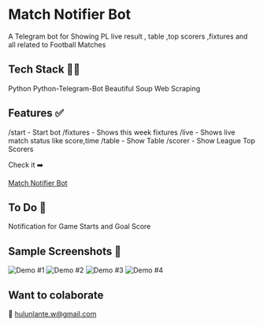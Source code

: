 # Match Notifier Bot

A Telegram bot for Showing PL live result , table ,top scorers ,fixtures and all related to Football Matches

## Tech Stack :technologist:

Python
Python-Telegram-Bot
Beautiful Soup
Web Scraping

## Features ✅

/start - Start bot
/fixtures - Shows this week fixtures
/live - Shows live match status like score,time
/table - Show Table
/scorer - Show League Top Scorers

Check it ➡️

[Match Notifier Bot](https://t.me/MatchNotifier_Bot "Bot")

## To Do 📄

Notification for Game Starts and Goal Score

## Sample Screenshots 📸
![Demo #1](./image/README/1679918386410.png) 
![Demo #2](./image/README/1679918409886.png) 
![Demo #3](./image/README/1679918442876.png) 
![Demo #4](./image/README/1679918451169.png)

## Want to colaborate

📧 hulunlante.w@gmail.com
